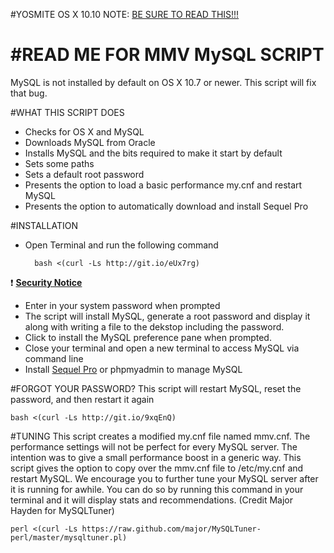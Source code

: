 #YOSMITE OS X 10.10 NOTE:
[BE SURE TO READ THIS!!!](https://github.com/MacMiniVault/Mac-Scripts/blob/master/mmvMySQL/mmvmysql-Yosemite.md)

#READ ME FOR MMV MySQL SCRIPT
===========

MySQL is not installed by default on OS X 10.7 or newer.  This script will fix that bug.

#WHAT THIS SCRIPT DOES
+ Checks for OS X and MySQL
+ Downloads MySQL from Oracle
+ Installs MySQL and the bits required to make it start by default
+ Sets some paths 
+ Sets a default root password
+ Presents the option to load a basic performance my.cnf and restart MySQL
+ Presents the option to automatically download and install Sequel Pro

#INSTALLATION
+ Open Terminal and run the following command

        bash <(curl -Ls http://git.io/eUx7rg)
:exclamation: [**Security Notice**](https://github.com/MacMiniVault/Mac-Scripts#readme)

+ Enter in your system password when prompted
+ The script will install MySQL, generate a root password and display it along with writing a file to the dekstop including the password.
+ Click to install the MySQL preference pane when prompted.
+ Close your terminal and open a new terminal to access MySQL via command line
+ Install [Sequel Pro](http://www.sequelpro.com/) or phpmyadmin to manage MySQL

#FORGOT YOUR PASSWORD?
This script will restart MySQL, reset the password, and then restart it again

	bash <(curl -Ls http://git.io/9xqEnQ)

#TUNING
This script creates a modified my.cnf file named mmv.cnf.  The performance settings will not be perfect for every MySQL server.  The intention was to give a small performance boost in a generic way.  This script gives the option to copy over the mmv.cnf file to /etc/my.cnf and restart MySQL.  We encourage you to further tune your MySQL server after it is running for awhile.  You can do so by running this command in your terminal and it will display stats and recommendations. (Credit Major Hayden for MySQLTuner)

	perl <(curl -Ls https://raw.github.com/major/MySQLTuner-perl/master/mysqltuner.pl)


